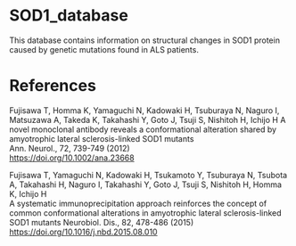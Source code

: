 # SOD1_database
This database contains information on structural changes in SOD1 protein caused by genetic mutations found in ALS patients. 





# References 
Fujisawa T, Homma K, Yamaguchi N, Kadowaki H, Tsuburaya N, Naguro I, Matsuzawa A, Takeda K, Takahashi Y, Goto J, Tsuji S, Nishitoh H, Ichijo H
A novel monoclonal antibody reveals a conformational alteration shared by amyotrophic lateral sclerosis-linked SOD1 mutants  
Ann. Neurol., 72, 739-749 (2012)  
https://doi.org/10.1002/ana.23668

Fujisawa T, Yamaguchi N, Kadowaki H, Tsukamoto Y, Tsuburaya N, Tsubota A, Takahashi H, Naguro I, Takahashi Y, Goto J, Tsuji S, Nishitoh H, Homma K, Ichijo H  
A systematic immunoprecipitation approach reinforces the concept of common conformational alterations in amyotrophic lateral sclerosis-linked SOD1 mutants
Neurobiol. Dis., 82, 478-486 (2015)  
https://doi.org/10.1016/j.nbd.2015.08.010


